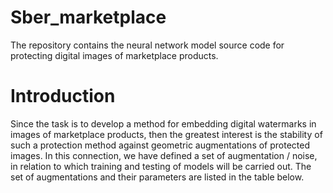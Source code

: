 # Sber_marketplace
The repository contains the neural network model source code for protecting digital images of marketplace products.


# Introduction 

Since the task is to develop a method for embedding digital watermarks in images of marketplace products, then the greatest interest is the stability of such a protection method against geometric augmentations of protected images. In this connection, we have defined a set of augmentation / noise, in relation to which training and testing of models will be carried out. The set of augmentations and their parameters are listed in the table below.
